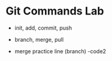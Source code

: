 # Git Commands Lab
- init, add, commit, push
- branch, merge, pull

- merge practice line (branch)
-code2